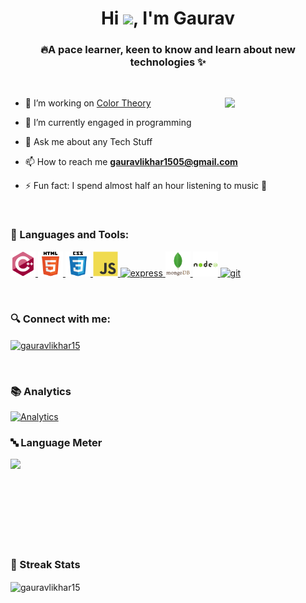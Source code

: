 <h1 align="center">Hi <img src="https://raw.githubusercontent.com/MartinHeinz/MartinHeinz/master/wave.gif" width="30px">, I'm Gaurav</h1>
<h3 align="center">🔥A pace learner, keen to know and learn about new technologies ✨</h3>
<br>
  

<a href="#"><img align="right" width="32%"  height="auto" src="https://c.tenor.com/2uyENRmiUt0AAAAC/coding.gif"/></a>
- 🔭 I’m working on [Color Theory](https://sdeproject.tk)


- 🌱 I’m currently engaged in programming

- 🤔 Ask me about any Tech Stuff

- 📫 How to reach me **gauravlikhar1505@gmail.com**

- ⚡ Fun fact: I spend almost half an hour listening to music 🎵

<br>
<h3 align="left">🔦 Languages and Tools:</h3>
<p align="left"> 
  <a href="https://www.w3schools.com/cpp/" target="_blank" rel="noreferrer"> <img src="https://raw.githubusercontent.com/devicons/devicon/master/icons/cplusplus/cplusplus-original.svg" alt="cplusplus" width="40" height="40"/> </a> <a href="https://www.w3.org/html/" target="_blank" rel="noreferrer"> <img src="https://raw.githubusercontent.com/devicons/devicon/master/icons/html5/html5-original-wordmark.svg" alt="html5" width="40" height="40"/> </a> 
<a href="https://www.w3schools.com/css/" target="_blank" rel="noreferrer"> <img src="https://raw.githubusercontent.com/devicons/devicon/master/icons/css3/css3-original-wordmark.svg" alt="css3" width="40" height="40"/> </a> 
<a href="https://developer.mozilla.org/en-US/docs/Web/JavaScript" target="_blank" rel="noreferrer"> <img src="https://raw.githubusercontent.com/devicons/devicon/master/icons/javascript/javascript-original.svg" alt="javascript" width="40" height="40"/> </a> 
<a href="https://expressjs.com" target="_blank" rel="noreferrer"> <img src="https://miro.medium.com/max/1400/1*XP-mZOrIqX7OsFInN2ngRQ.png" alt="express" width="100" height="40"/> </a> 
<a href="https://www.mongodb.com/" target="_blank" rel="noreferrer"> <img src="https://raw.githubusercontent.com/devicons/devicon/master/icons/mongodb/mongodb-original-wordmark.svg" alt="mongodb" width="40" height="40"/> </a> 
<a href="https://nodejs.org" target="_blank" rel="noreferrer"> <img src="https://raw.githubusercontent.com/devicons/devicon/master/icons/nodejs/nodejs-original-wordmark.svg" alt="nodejs" width="40" height="40"/> </a> 
<a href="https://git-scm.com/" target="_blank" rel="noreferrer"> <img src="https://www.vectorlogo.zone/logos/git-scm/git-scm-icon.svg" alt="git" width="40" height="40"/> </a> 

</p><br>
  
  
<h3 align="left">🔍 Connect with me:</h3>
<p align="left">
<a href="https://linkedin.com/in/gauravlikhar15" target="blank"><img align="center" src="https://img.icons8.com/color/240/000000/linkedin.png" alt="gauravlikhar15" height="50" width="50" /></a>
</p>
<br>

### 📚 Analytics
[![Analytics](https://github-readme-stats.vercel.app/api?username=GauravLikhar15&hide=prs,contribs&show_icons=true&theme=algolia)](https://github.com/GauravLikhar15/github-readme-stats)
<br>
### 🔤 Language Meter
<p><img align="left" src="https://github-readme-stats.vercel.app/api/top-langs?username=gauravlikhar15&show_icons=true&locale=en&layout=compact&theme=algolia" /></p>
<br><br><br><br><br><br><br><br>

###  🔖 Streak Stats

<p><img align="center" src="https://github-readme-streak-stats.herokuapp.com/?user=gauravlikhar15&theme=algolia" alt="gauravlikhar15" /></p>
